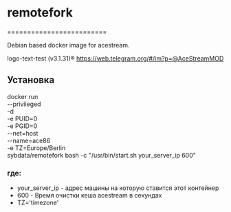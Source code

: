 # remotefork
=========================

Debian based docker image for acestream.

logo-text-test (v3.1.31)® https://web.telegram.org/#/im?p=@AceStreamMOD

## Установка

docker run \
--privileged \
-d \
-e PUID=0 \
-e PGID=0 \
--net=host \
--name=ace86 \
-e TZ=Europe/Berlin \
sybdata/remotefork bash -c "/usr/bin/start.sh your_server_ip 600"

### где:
   * your_server_ip - адрес машины на которую ставится этот контейнер
   * 600 - Время очистки кеша acestream в секундах
   * TZ='timezone'
